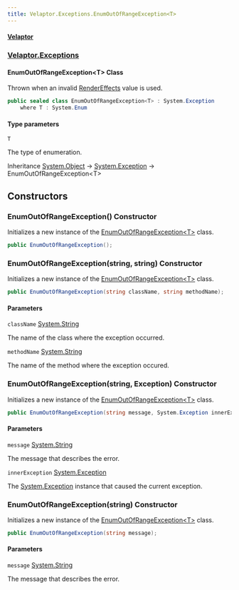 ```yaml
---
title: Velaptor.Exceptions.EnumOutOfRangeException<T>
---
```


#### [Velaptor](Namespaces.md 'Velaptor Namespaces')
### [Velaptor.Exceptions](Velaptor.Exceptions.md 'Velaptor.Exceptions')

#### EnumOutOfRangeException&lt;T&gt; Class

Thrown when an invalid [RenderEffects](Velaptor.Graphics.RenderEffects.md 'Velaptor.Graphics.RenderEffects') value is used.

```csharp
public sealed class EnumOutOfRangeException<T> : System.Exception
    where T : System.Enum
```
#### Type parameters

<a name='Velaptor.Exceptions.EnumOutOfRangeException<T>.T'></a>

`T`

The type of enumeration.

Inheritance [System.Object](https://docs.microsoft.com/en-us/dotnet/api/System.Object 'System.Object') → [System.Exception](https://docs.microsoft.com/en-us/dotnet/api/System.Exception 'System.Exception') → EnumOutOfRangeException&lt;T&gt;
## Constructors

<a name='Velaptor.Exceptions.EnumOutOfRangeException<T>.EnumOutOfRangeException()'></a>

### EnumOutOfRangeException() Constructor

Initializes a new instance of the [EnumOutOfRangeException&lt;T&gt;](Velaptor.Exceptions.EnumOutOfRangeException_T_.md 'Velaptor.Exceptions.EnumOutOfRangeException<T>') class.

```csharp
public EnumOutOfRangeException();
```

<a name='Velaptor.Exceptions.EnumOutOfRangeException<T>.EnumOutOfRangeException(string,string)'></a>

### EnumOutOfRangeException(string, string) Constructor

Initializes a new instance of the [EnumOutOfRangeException&lt;T&gt;](Velaptor.Exceptions.EnumOutOfRangeException_T_.md 'Velaptor.Exceptions.EnumOutOfRangeException<T>') class.

```csharp
public EnumOutOfRangeException(string className, string methodName);
```
#### Parameters

<a name='Velaptor.Exceptions.EnumOutOfRangeException<T>.EnumOutOfRangeException(string,string).className'></a>

`className` [System.String](https://docs.microsoft.com/en-us/dotnet/api/System.String 'System.String')

The name of the class where the exception occurred.

<a name='Velaptor.Exceptions.EnumOutOfRangeException<T>.EnumOutOfRangeException(string,string).methodName'></a>

`methodName` [System.String](https://docs.microsoft.com/en-us/dotnet/api/System.String 'System.String')

The name of the method where the exception occured.

<a name='Velaptor.Exceptions.EnumOutOfRangeException<T>.EnumOutOfRangeException(string,System.Exception)'></a>

### EnumOutOfRangeException(string, Exception) Constructor

Initializes a new instance of the [EnumOutOfRangeException&lt;T&gt;](Velaptor.Exceptions.EnumOutOfRangeException_T_.md 'Velaptor.Exceptions.EnumOutOfRangeException<T>') class.

```csharp
public EnumOutOfRangeException(string message, System.Exception innerException);
```
#### Parameters

<a name='Velaptor.Exceptions.EnumOutOfRangeException<T>.EnumOutOfRangeException(string,System.Exception).message'></a>

`message` [System.String](https://docs.microsoft.com/en-us/dotnet/api/System.String 'System.String')

The message that describes the error.

<a name='Velaptor.Exceptions.EnumOutOfRangeException<T>.EnumOutOfRangeException(string,System.Exception).innerException'></a>

`innerException` [System.Exception](https://docs.microsoft.com/en-us/dotnet/api/System.Exception 'System.Exception')

The [System.Exception](https://docs.microsoft.com/en-us/dotnet/api/System.Exception 'System.Exception') instance that caused the current exception.

<a name='Velaptor.Exceptions.EnumOutOfRangeException<T>.EnumOutOfRangeException(string)'></a>

### EnumOutOfRangeException(string) Constructor

Initializes a new instance of the [EnumOutOfRangeException&lt;T&gt;](Velaptor.Exceptions.EnumOutOfRangeException_T_.md 'Velaptor.Exceptions.EnumOutOfRangeException<T>') class.

```csharp
public EnumOutOfRangeException(string message);
```
#### Parameters

<a name='Velaptor.Exceptions.EnumOutOfRangeException<T>.EnumOutOfRangeException(string).message'></a>

`message` [System.String](https://docs.microsoft.com/en-us/dotnet/api/System.String 'System.String')

The message that describes the error.